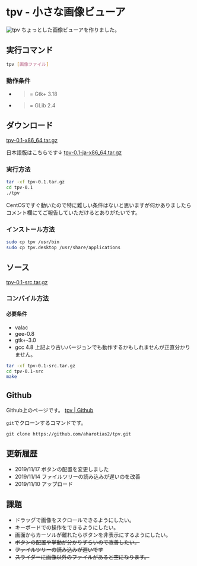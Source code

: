 # tpv - 小さな画像ビューア
![tpv](images/apps/tpv-02.jpg)
ちょっとした画像ビューアを作りました。

## 実行コマンド
```.sh
tpv [画像ファイル]
```

### 動作条件
* >= Gtk+ 3.18
* >= GLib 2.4

## ダウンロード
[tpv-0.1-x86_64.tar.gz](http://singersongwriter.ciao.jp/archives/tpv-0.1-x86_64.tar.gz)

日本語版はこちらです↓
[tpv-0.1-ja-x86_64.tar.gz](http://singersongwriter.ciao.jp/archives/tpv-0.1-ja-x86_64.tar.gz)

### 実行方法
```.sh
tar -xf tpv-0.1.tar.gz
cd tpv-0.1
./tpv
```
CentOSですぐ動いたので特に難しい条件はないと思いますが何かありましたらコメント欄にてご報告していただけるとありがたいです。

### インストール方法
```.sh
sudo cp tpv /usr/bin
sudo cp tpv.desktop /usr/share/applications
```

## ソース
[tpv-0.1-src.tar.gz](http://singersongwriter.ciao.jp/archives/tpv-0.1-src.tar.gz)

### コンパイル方法
#### 必要条件
* valac
* gee-0.8
* gtk+-3.0
* gcc 4.8
上記より古いバージョンでも動作するかもしれませんが正直分かりません。

```.sh
tar -xf tpv-0.1-src.tar.gz
cd tpv-0.1-src
make
```

## Github
Github上のページです。
[tpv | Github](https://github.com/aharotias2/tpv)

`git`でクローンするコマンドです。
```.src
git clone https://github.com/aharotias2/tpv.git
```

## 更新履歴
* 2019/11/17 ボタンの配置を変更しました
* 2019/11/14 ファイルツリーの読み込みが遅いのを改善
* 2019/11/10 アップロード

## 課題
* ドラッグで画像をスクロールできるようにしたい。
* キーボードでの操作をできるようにしたい。
* 画面からカーソルが離れたらボタンを非表示にするようにしたい。
* ~~ボタンの配置や挙動が分かりずらいので改善したい。~~
* ~~ファイルツリーの読み込みが遅いです~~
* ~~スライダーに画像以外のファイルがあると空になります。~~

